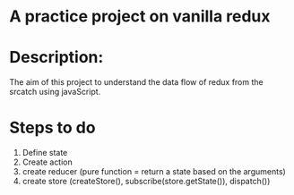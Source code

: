 # A practice project on vanilla redux

# Description: 
The aim of this project to understand the data flow of redux from the srcatch using javaScript.

# Steps to do
1. Define state
2. Create action
3. create reducer (pure function = return a state based on the arguments)
4. create store (createStore(), subscribe(store.getState()), dispatch())